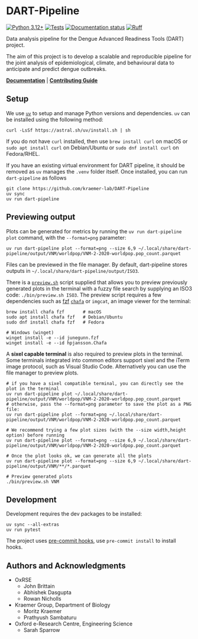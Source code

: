 # DART-Pipeline

[![Python 3.12+](https://img.shields.io/badge/python-3.12+-blue.svg)](https://www.python.org/downloads/)
[![Tests](https://github.com/kraemer-lab/DART-Pipeline/actions/workflows/tests.yml/badge.svg)](https://github.com/kraemer-lab/DART-Pipeline/actions/workflows/tests.yml)
[![Documentation status](https://readthedocs.org/projects/insightboard/badge/?version=latest)](https://insightboard.readthedocs.io/en/latest/?badge=latest)
[![Ruff](https://img.shields.io/endpoint?url=https://raw.githubusercontent.com/astral-sh/ruff/main/assets/badge/v2.json)](https://github.com/astral-sh/ruff)

Data analysis pipeline for the Dengue Advanced Readiness Tools (DART)
project.

The aim of this project is to develop a scalable and reproducible
pipeline for the joint analysis of epidemiological, climate, and
behavioural data to anticipate and predict dengue outbreaks.

[**Documentation**](https://dart-pipeline.readthedocs.io) | [**Contributing Guide**](CONTRIBUTING.md)

## Setup

We use [`uv`](https://docs.astral.sh/uv/getting-started/installation/)
to setup and manage Python versions and dependencies. `uv` can be
installed using the following method:
```shell
curl -LsSf https://astral.sh/uv/install.sh | sh
```
If you do not have `curl` installed, then use `brew install curl` on
macOS or `sudo apt install curl` on Debian/Ubuntu or `sudo dnf install
curl` on Fedora/RHEL.

If you have an existing virtual environment for DART pipeline, it should
be removed as `uv` manages the `.venv` folder itself. Once installed,
you can run `dart-pipeline` as follows

```shell
git clone https://github.com/kraemer-lab/DART-Pipeline
uv sync
uv run dart-pipeline
```

## Previewing output

Plots can be generated for metrics by running the `uv run dart-pipeline plot`
command, with the `--format=png` parameter:

```shell
uv run dart-pipeline plot --format=png --size 6,9 ~/.local/share/dart-pipeline/output/VNM/worldpop/VNM-2-2020-worldpop.pop_count.parquet
```

Files can be previewed in the file manager. By default, dart-pipeline stores
outputs in `~/.local/share/dart-pipeline/output/ISO3`.

There is a [`preview.sh`](bin/preview.sh) script supplied that allows you to
preview previously generated plots in the terminal with a fuzzy file search by
supplying an ISO3 code: `./bin/preview.sh ISO3`. The preview script requires a
few dependencies such as [fzf](https://github.com/junegunn/fzf)
[`chafa`](https://hpjansson.org/chafa/) or `imgcat`, an image viewer for the
terminal:

```shell
brew install chafa fzf       # macOS
sudo apt install chafa fzf   # Debian/Ubuntu
sudo dnf install chafa fzf   # Fedora

# Windows (winget)
winget install -e --id junegunn.fzf
winget install -e --id hpjansson.Chafa
```

A **sixel capable terminal** is also required to preview plots in the
terminal. Some terminals integrated into common editors support sixel and the
iTerm image protocol, such as Visual Studio Code. Alternatively you can use the
file manager to preview plots.

```shell
# if you have a sixel compatible terminal, you can directly see the plot in the terminal
uv run dart-pipeline plot ~/.local/share/dart-pipeline/output/VNM/worldpop/VNM-2-2020-worldpop.pop_count.parquet
# otherwise, pass the --format=png parameter to save the plot as a PNG file:
uv run dart-pipeline plot --format=png ~/.local/share/dart-pipeline/output/VNM/worldpop/VNM-2-2020-worldpop.pop_count.parquet

# We recommend trying a few plot sizes (with the --size width,height option) before running
uv run dart-pipeline plot --format=png --size 6,9 ~/.local/share/dart-pipeline/output/VNM/worldpop/VNM-2-2020-worldpop.pop_count.parquet

# Once the plot looks ok, we can generate all the plots
uv run dart-pipeline plot --format=png --size 6,9 ~/.local/share/dart-pipeline/output/VNM/**/*.parquet

# Preview generated plots
./bin/preview.sh VNM
```

## Development

Development requires the dev packages to be installed:
```shell
uv sync --all-extras
uv run pytest
```

The project uses [pre-commit hooks](https://pre-commit.com), use
`pre-commit install` to install hooks.

## Authors and Acknowledgments

- OxRSE
  - John Brittain
  - Abhishek Dasgupta
  - Rowan Nicholls
- Kraemer Group, Department of Biology
  - Moritz Kraemer
  - Prathyush Sambaturu
- Oxford e-Research Centre, Engineering Science
  - Sarah Sparrow
